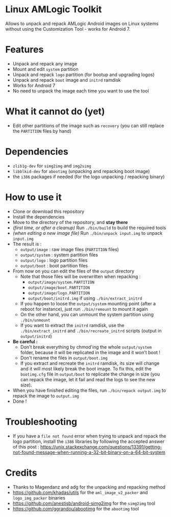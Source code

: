 # Linux AMLogic Toolkit

Allows to unpack and repack AMLogic Android images on Linux systems without using the Customization Tool - works for Android 7.

# Features
* Unpack and repack any image
* Mount and edit `system` partition
* Unpack and repack `logo` partition (for bootup and upgrading logos)
* Unpack and repack `boot` image and `initrd` ramdisk
* Works for Android 7
* No need to unpack the image each time you want to use the tool

# What it cannot do (yet)
* Edit other partitions of the image such as `recovery` (you can still replace the `PARTITION` files by hand)

# Dependencies
* `zlib1g-dev` for `simg2img` and `img2simg`
* `libblkid-dev` for `abootimg` (unpacking and repacking boot image)
* the `i386` packages if needed (for the logo unpacking / repacking binary)

# How to use it
* Clone or download this repository
* Install the dependencies
* Move to the directory of the repository, and **stay there**
* *(first time, or after a cleanup)* Run `./bin/build` to build the required tools
* *(when editing a new image file)* Run `./bin/unpack input.img` to unpack `input.img`
* The result is :
    * `output/image` : raw image files (`PARTITION` files)
    * `output/system` : system partition files
    * `output/logo` : logo partition files
    * `output/boot` : boot partition files
* From now on you can edit the files of the `output` directory
    * Note that those files will be overwritten when repacking :
        * `output/image/system.PARTITION`
        * `output/image/boot.PARTITION`
        * `output/image/logo.PARTITION`
        * `output/boot/initrd.img` if using `./bin/extract_initrd`
    * If you happen to loose the `output/system` mounting point (after a reboot for instance), just run `./bin/remount` to mount it again
    * On the other hand, you can unmount the system partition using `./bin/unmount`
    * If you want to extract the `initrd` ramdisk, use the `./bin/extract_initrd` and `./bin/recreate_initrd` scripts (output in `output/initrd`)
* **Be careful :**
    * Don't break everything by chmod'ing the whole `output/system` folder, because it will be replicated in the image and it won't boot !
    * Don't rename the files in `output/boot.img`
    * If you extract and recreate the `initrd` ramdisk, its size will change and it will most likely break the boot image. To fix this, edit the `bootimg.cfg` file in `output/boot` to replicate the change in size (you can repack the image, let it fail and read the logs to see the new size).
* When you have finished editing the files, run `./bin/repack output.img` to repack the image to `output.img`
* Done !

# Troubleshooting
* If you have a `file not found` error when trying to unpack and repack the logo partition, install the `i386` libraries by following the accepted answer of this post : https://unix.stackexchange.com/questions/13391/getting-not-found-message-when-running-a-32-bit-binary-on-a-64-bit-system

# Credits

* Thanks to Magendanz and adg for the unpacking and repacking method
* https://github.com/khadas/utils for the `aml_image_v2_packer` and `logo_img_packer` binaries
* https://github.com/anestisb/android-simg2img for the `simg2img` tool
* https://github.com/ggrandou/abootimg for the `abootimg` tool



